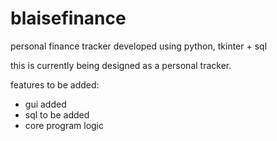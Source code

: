 # blaisefinance
personal finance tracker developed using python, tkinter + sql 


this is currently being designed as a personal tracker.

features to be added:
 
 - gui added
 - sql to be added
 - core program logic 


